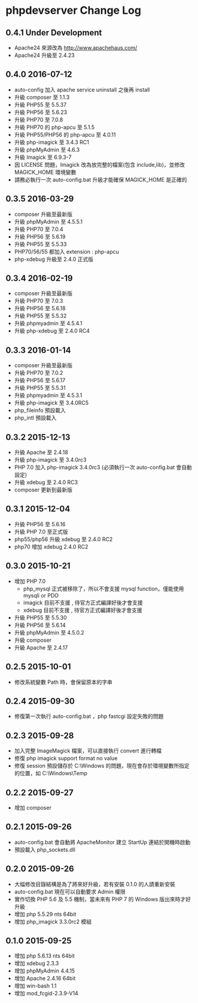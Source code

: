 phpdevserver Change Log
========================

0.4.1 Under Development
-----------------------

- Apache24 來源改為 http://www.apachehaus.com/
- Apache24 升級至 2.4.23

0.4.0 2016-07-12
-----------------------

- auto-config 加入 apache service uninstall 之後再 install
- 升級 composer 至 1.1.3
- 升級 PHP55 至 5.5.37
- 升級 PHP56 至 5.6.23
- 升級 PHP70 至 7.0.8
- 升級 PHP70 的 php-apcu 至 5.1.5
- 升級 PHP55/PHP56 的 php-apcu 至 4.0.11
- 升級 php-imagick 至 3.4.3 RC1
- 升級 phpMyAdmin 至 4.6.3
- 升級 Imagick 至 6.9.3-7
- 因 LICENSE 問題，Imagick 改為放完整的檔案(包含 include,lib)，並修改 MAGICK_HOME 環境變數
- 請務必執行一次 auto-config.bat 升級才能確保 MAGICK_HOME 是正確的

0.3.5 2016-03-29
-----------------------

- composer 升級至最新版
- 升級 phpMyAdmin 至 4.5.5.1
- 升級 PHP70 至 7.0.4
- 升級 PHP56 至 5.6.19
- 升級 PHP55 至 5.5.33
- PHP70/56/55 都加入 extension : php-apcu
- php-xdebug 升級至 2.4.0 正式版

0.3.4 2016-02-19
------------------

- composer 升級至最新版
- 升級 PHP70 至 7.0.3
- 升級 PHP56 至 5.6.18
- 升級 PHP55 至 5.5.32
- 升級 phpmyadmin 至 4.5.4.1
- 升級 php-xdebug 至 2.4.0 RC4

0.3.3 2016-01-14
------------------

- composer 升級至最新版
- 升級 PHP70 至 7.0.2
- 升級 PHP56 至 5.6.17
- 升級 PHP55 至 5.5.31
- 升級 phpmyadmin 至 4.5.3.1
- 升級 php-imagick 至 3.4.0RC5
- php_fileinfo 預設載入
- php_intl 預設載入

0.3.2 2015-12-13
------------------

- 升級 Apache 至 2.4.18
- 升級 php-imagick 至 3.4.0rc3
- PHP 7.0 加入 php-imagick 3.4.0rc3 (必須執行一次 auto-config.bat 會自動設定)
- 升級 xdebug 至 2.4.0 RC3
- composer 更新到最新版

0.3.1 2015-12-04
------------------

- 升級 PHP56 至 5.6.16
- 升級 PHP 7.0 至正式版
- php55/php56 升級 xdebug 至 2.4.0 RC2
- php70 增加 xdebug 2.4.0 RC2



0.3.0 2015-10-21
------------------

- 增加 PHP 7.0
  - php_mysql 正式被移除了，所以不會支援 mysql function，僅能使用 mysqli or PDO
  - imagick 目前不支援 , 待官方正式編譯好後才會支援
  - xdebug 目前不支援 , 待官方正式編譯好後才會支援
- 升級 PHP55 至 5.5.30
- 升級 PHP56 至 5.6.14
- 升級 phpMyAdmin 至 4.5.0.2
- 升級 composer
- 升級 Apache 至 2.4.17

0.2.5 2015-10-01
------------------

- 修改系統變數 Path 時，會保留原本的字串

0.2.4 2015-09-30
------------------

- 修復第一次執行 auto-config.bat ，php fastcgi 設定失敗的問題

0.2.3 2015-09-28
------------------

- 加入完整 ImageMagick 檔案，可以直接執行 convert 進行轉檔
- 修復 php imagick support format no value
- 修復 session 預設儲存於 C:\Windows 的問題，現在會存於環境變數所指定的位置，如 C:\Windows\Temp


0.2.2 2015-09-27
------------------

- 增加 composer

0.2.1 2015-09-26
------------------

- auto-config.bat 會自動將 ApacheMonitor 建立 StartUp 連結於開機時啟動
- 預設載入 php_sockets.dll

0.2.0 2015-09-26
------------------

- 大幅修改目錄結構是為了將來好升級，若有安裝 0.1.0 的人請重新安裝
- auto-config.bat 現在可以自動要求 Admin 權限
- 實作切換 PHP 5.6 及 5.5 機制，當未來有 PHP 7 的 Windows 版出來時才好升級
- 增加 php 5.5.29 nts 64bit
- 增加 php_imagick 3.3.0rc2 模組

0.1.0 2015-09-25
------------------

- 增加 php 5.6.13 nts 64bit
- 增加 xdebug 2.3.3
- 增加 phpMyAdmin 4.4.15
- 增加 Apache 2.4.16 64bit
- 增加 win-bash 1.1
- 增加 mod_fcgid-2.3.9-V14